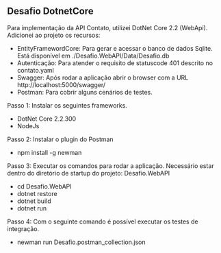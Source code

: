 ## Desafio DotnetCore

Para implementação da API Contato, utilizei DotNet Core 2.2 (WebApi).
Adicionei ao projeto os recursos:

 - EntityFramewordCore: Para gerar e acessar o banco de dados Sqlite. Está disponível em ./Desafio.WebAPI/Data/Desafio.db
 - Autenticação: Para atender o requisito de statuscode 401 descrito no contato.yaml
 - Swagger: Após rodar a aplicação abrir o browser com a URL http://localhost:5000/swagger/
 - Postman: Para cobrir alguns cenários de testes.

Passo 1: Instalar os seguintes frameworks.

- DotNet Core 2.2.300
- NodeJs

Passo 2: Instalar o plugin do Postman

- npm install -g newman

Passo 3: Executar os comandos para rodar a aplicação. Necessário estar dentro do diretório de startup do projeto: Desafio.WebAPI

- cd Desafio.WebAPI
- dotnet restore
- dotnet build
- dotnet run

Passo 4: Com o seguinte comando é possível executar os testes de integração.

- newman run Desafio.postman_collection.json
